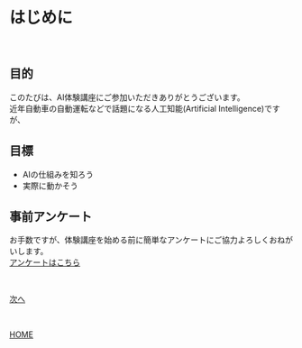 # はじめに

<br>

## 目的

このたびは、AI体験講座にご参加いただきありがとうございます。  
近年自動車の自動運転などで話題になる人工知能(Artificial Intelligence)ですが、  


## 目標

- AIの仕組みを知ろう
- 実際に動かそう

## 事前アンケート

お手数ですが、体験講座を始める前に簡単なアンケートにご協力よろしくおねがいします。  
[アンケートはこちら](url)

<br>

[次へ](2.md)

<br>

[HOME](index.md)
